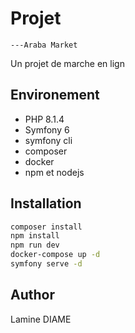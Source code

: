 # Projet
    ---Araba Market
Un projet de marche en lign 

## Environement
* PHP 8.1.4
* Symfony 6
* symfony cli
* composer
* docker
* npm et nodejs

## Installation

```bash
composer install
npm install 
npm run dev
docker-compose up -d
symfony serve -d
```


## Author
Lamine DIAME
